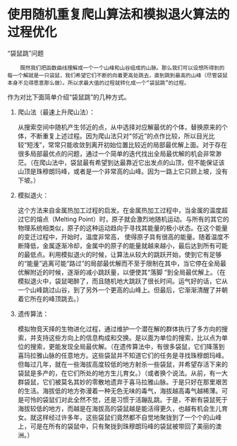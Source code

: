 # 使用随机重复爬山算法和模拟退火算法的过程优化


                                                    
“袋鼠跳”问题

        既然我们把函数曲线理解成一个一个山峰和山谷组成的山脉。那么我们可以设想所得到的每一个解就是一只袋鼠，我们希望它们不断的向着更高处跳去，直到跳到最高的山峰（尽管袋鼠本身不见得愿意那么做）。所以求最大值的过程就转化成一个“袋鼠跳”的过程。

作为对比下面简单介绍“袋鼠跳”的几种方式。

 1. 爬山法（最速上升爬山法）：

      从搜索空间中随机产生邻近的点，从中选择对应解最优的个体，替换原来的个体，不断重复上述过程。因为爬山法只对“邻近”的点作比较，所以目光比较“短浅”，常常只能收敛到离开初始位置比较近的局部最优解上面。对于存在很多局部最优点的问题，通过一个简单的迭代找出全局最优解的机会非常渺茫。（在爬山法中，袋鼠最有希望到达最靠近它出发点的山顶，但不能保证该山顶是珠穆朗玛峰，或者是一个非常高的山峰。因为一路上它只顾上坡，没有下坡。）

2. 模拟退火：

     这个方法来自金属热加工过程的启发。在金属热加工过程中，当金属的温度超过它的熔点（Melting Point）时，原子就会激烈地随机运动。与所有的其它的物理系统相类似，原子的这种运动趋向于寻找其能量的极小状态。在这个能量的变迁过程中，开始时，温度非常高， 使得原子具有很高的能量。随着温度不断降低，金属逐渐冷却，金属中的原子的能量就越来越小，最后达到所有可能的最低点。利用模拟退火的时候，让算法从较大的跳跃开始，使到它有足够的“能量”逃离可能“路过”的局部最优解而不至于限制在其中，当它停在全局最优解附近的时候，逐渐的减小跳跃量，以便使其“落脚 ”到全局最优解上。（在模拟退火中，袋鼠喝醉了，而且随机地大跳跃了很长时间。运气好的话，它从一个山峰跳过山谷，到了另外一个更高的山峰上。但最后，它渐渐清醒了并朝着它所在的峰顶跳去。）

3. 遗传算法：

    模拟物竞天择的生物进化过程，通过维护一个潜在解的群体执行了多方向的搜索，并支持这些方向上的信息构成和交换。是以面为单位的搜索，比以点为单位的搜索，更能发现全局最优解。（在遗传算法中，有很多袋鼠，它们降落到喜玛拉雅山脉的任意地方。这些袋鼠并不知道它们的任务是寻找珠穆朗玛峰。但每过几年，就在一些海拔高度较低的地方射杀一些袋鼠，并希望存活下来的袋鼠是多产的，在它们所处的地方生儿育女。）（或者换个说法。从前，有一大群袋鼠，它们被莫名其妙的零散地遗弃于喜马拉雅山脉。于是只好在那里艰苦的生活。海拔低的地方弥漫着一种无色无味的毒气，海拔越高毒气越稀薄。可是可怜的袋鼠们对此全然不觉，还是习惯于活蹦乱跳。于是，不断有袋鼠死于海拔较低的地方，而越是在海拔高的袋鼠越是能活得更久，也越有机会生儿育女。就这样经过许多年，这些袋鼠们竟然都不自觉地聚拢到了一个个的山峰上，可是在所有的袋鼠中，只有聚拢到珠穆朗玛峰的袋鼠被带回了美丽的澳洲。）<br></p>
       
